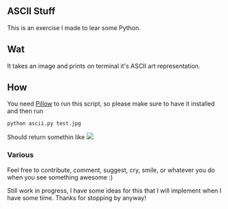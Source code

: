 ## ASCII Stuff

This is an exercise I made to lear some Python. 

## Wat

It takes an image and prints on terminal it's ASCII art representation.

## How

You need [Pillow](https://github.com/python-pillow/Pillow) to run this script, so please make sure to have it installed and then run

```
python ascii.py test.jpg
```

Should return somethin like
<img src="https://bitbucket.org/utnaf/ascii-stuff/raw/master/result.png" witdh="250">

### Various
Feel free to contribute, comment, suggest, cry, smile, or whatever you do when you see something awesome :)

Still work in progress, I have some ideas for this that I will implement when I have some time. Thanks for stopping by anyway!
